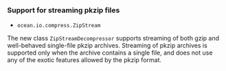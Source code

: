 ### Support for streaming pkzip files

* `ocean.io.compress.ZipStream`

The new class `ZipStreamDecompressor` supports streaming of both gzip and
well-behaved single-file pkzip archives. Streaming of pkzip archives is
supported only when the archive contains a single file, and does not use
any of the exotic features allowed by the pkzip format.
